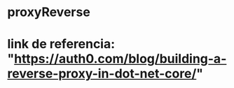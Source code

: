 # proxyReverse
# link de referencia: "https://auth0.com/blog/building-a-reverse-proxy-in-dot-net-core/"
